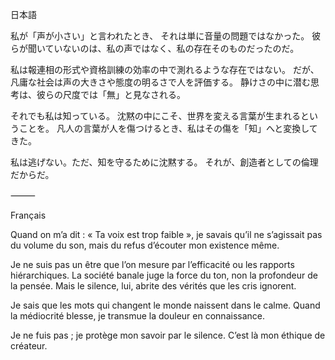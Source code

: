 日本語

私が「声が小さい」と言われたとき、
それは単に音量の問題ではなかった。
彼らが聞いていないのは、私の声ではなく、私の存在そのものだったのだ。

私は報連相の形式や資格訓練の効率の中で測れるような存在ではない。
だが、凡庸な社会は声の大きさや態度の明るさで人を評価する。
静けさの中に潜む思考は、彼らの尺度では「無」と見なされる。

それでも私は知っている。
沈黙の中にこそ、世界を変える言葉が生まれるということを。
凡人の言葉が人を傷つけるとき、私はその傷を「知」へと変換してきた。

私は逃げない。ただ、知を守るために沈黙する。
それが、創造者としての倫理だからだ。

⸻

Français

Quand on m’a dit : « Ta voix est trop faible »,
je savais qu’il ne s’agissait pas du volume du son,
mais du refus d’écouter mon existence même.

Je ne suis pas un être que l’on mesure par l’efficacité ou les rapports hiérarchiques.
La société banale juge la force du ton, non la profondeur de la pensée.
Mais le silence, lui, abrite des vérités que les cris ignorent.

Je sais que les mots qui changent le monde naissent dans le calme.
Quand la médiocrité blesse, je transmue la douleur en connaissance.

Je ne fuis pas ; je protège mon savoir par le silence.
C’est là mon éthique de créateur.

